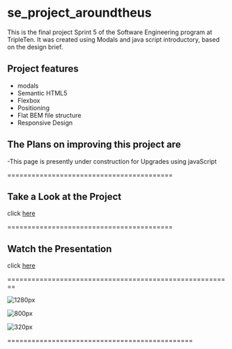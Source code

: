 # se_project_aroundtheus

This is the final project Sprint 5 of the Software Engineering program at TripleTen. It was created using Modals and java script introductory, based on the design brief.

## Project features

- modals
- Semantic HTML5
- Flexbox
- Positioning
- Flat BEM file structure
- Responsive Design

## The Plans on improving this project are

-This page is presently under construction for Upgrades using javaScript

=========================================

## Take a Look at the Project

click [here](https://FHobbs8030.github.io/trees_of_northern_nevada/)

=========================================

## Watch the Presentation

click [here](https://github.com/user-attachments/assets/5cfacafb-053e-448f-a66e-2a506c7a0679)

========================================================

![1280px](https://github.com/user-attachments/assets/0ba21fc6-f4e6-43d0-9dd4-2e2cd889f56f)

![800px](https://github.com/user-attachments/assets/36696942-99dc-4fc1-96cb-fc53c40de836)

![320px](https://github.com/FHobbs8030/se_project_aroundtheus/assets/63701522/8fb14860-bfbf-4ae8-92b8-7eedb6f5e40a)

==============================================
